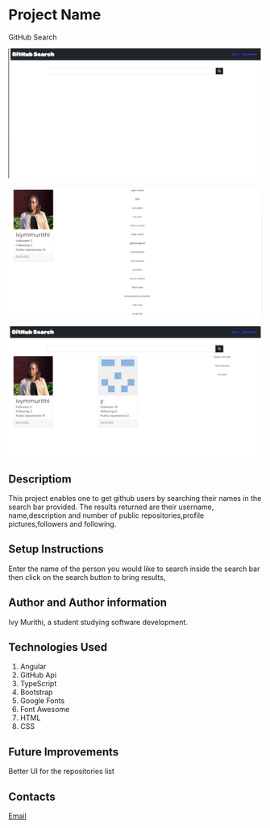 # Project Name
GitHub Search

![HomePage](./src/assets/images/github1.png)

![Body](./src/assets/images/github2.png)

![Body](./src/assets/images/github3.png)


## Descriptiom
This project enables one to get github users by searching their names in the search bar provided. The results returned are their username, name,description and number of public repositories,profile pictures,followers and following.

## Setup Instructions
Enter the name of the person you would like to search inside the search bar then click on the search button to bring results,

## Author and Author information
Ivy Murithi, a student studying software development.

## Technologies Used
1. Angular
2. GitHub Api
3. TypeScript
4. Bootstrap
5. Google Fonts
6. Font Awesome
7. HTML
8. CSS

## Future Improvements
Better UI for the repositories list

## Contacts
[Email](mailto:ivymurithi@gmail.com)